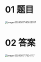 # 01 题目

<img src="https://cvp.oss-cn-shanghai.aliyuncs.com/202408171438763.png" alt="image-20240817143822707" style="zoom:50%;" />



# 02 答案

<img src="https://cvp.oss-cn-shanghai.aliyuncs.com/202408171753310.png" alt="image-20240817175341117" style="zoom:50%;" />